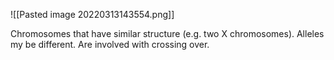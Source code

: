 ![[Pasted image 20220313143554.png]]

Chromosomes that have similar structure  (e.g. two X chromosomes). Alleles my be different. Are involved with crossing over.
